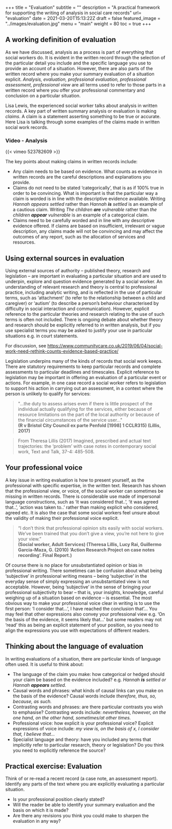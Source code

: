 +++
title = "Evaluation"
subtitle = ""
description = "A practical framework for supporting the writing of analysis in social care records"
url= "evaluation"
date = 2021-03-20T15:13:22Z
draft = false
featured_image = "../images/evaluation.jpg"
menu = "main"
weight = 80
toc = true
+++
## A working definition of evaluation

As we have discussed, analysis as a process is part of everything that social workers do. It is evident in the written record through the selection of the particular detail you include and the specific language you use to provide an account of a situation. However, there are also parts of the written record where you make your summary evaluation of a situation explicit. _Analysis, evaluation, professional evaluation, professional assessment, professional view_ are all terms used to refer to those parts in a written record where you offer your professional commentary and conclusion on a particular situation.

Lisa Lewis, the experienced social worker talks about analysis in written records. A key part of written summary analysis or evaluation is making _claims_. A claim is a statement asserting something to be true or accurate. Here Lisa is talking through some examples of the claims made in written social work records.

### Video - Analysis

{{< vimeo 523782609 >}}

The key points about making claims in written records include:

* Any claim needs to be based on evidence. What counts as evidence in written records are the careful descriptions and explanations you provide.
* Claims do not need to be stated ‘categorically’, that is as if 100% true in order to be convincing. What is important is that the particular way a claim is worded is in line with the descriptive evidence available. Writing _Hannah appears settled_ rather than _Hannah **is** settled_ is an example of a cautious claim. Writing _The children **are** vulnerable_ rather than _the children **appear** vulnerable_ is an example of a categorical claim.
* Claims need to be carefully worded and in line with any descriptive evidence offered. If claims are based on insufficient, irrelevant or vague description, any claims made will not be convincing and may affect the outcomes of any report, such as the allocation of services and resources.

## Using external sources in evaluation

Using external sources of authority – published theory, research and legislation – are important in evaluating a particular situation and are used to underpin, explore and question evidence generated by a social worker. An understanding of relevant research and theory is central to professional practice, including analytic writing, and is reflected in the use of particular terms, such as ‘attachment’ (to refer to the relationship between a  child and caregiver) or ‘autism’ (to describe a person’s behaviour characterised by difficulty in social interaction and communication).  However, explicit reference to the particular theories and research relating to the use of such terms is often not included. There is ongoing debate about whether theory and research should be explicitly referred to in written analysis, but if you use specialist terms you may be asked to justify your use in particular situations e.g. in court statements.

For discussion, see <https://www.communitycare.co.uk/2019/06/04/social-work-need-rethink-counts-evidence-based-practice/>

Legislation underpins many of the kinds of records that social work keeps. There are statutory requirements to keep particular records and complete assessments to particular deadlines and timescales. Explicit reference to legislation may be important in offering an evaluation of a particular event or actions. For example, in one case record a social worker refers to legislation to support his action in carrying out an assessment, in a context where the person is unlikely to qualify for services:  

> "…the duty to assess arises even if there is little prospect of the individual actually qualifying for the services, either because of resource limitations on the part of the  local authority or because of the financial circumstances of the service user…"  
**(R v Bristol City Council ex parte Penfold [1998] 1 CCLR315) (Lillis, 2017)**

> From Theresa Lillis (2017) Imagined, prescribed and actual text trajectories: the ‘problem’ with case notes in contemporary social work, Text and Talk,  37-4: 485-508.

## Your professional voice

A key issue in writing evaluation is how to present yourself, as the professional with specific expertise, in the written text. Research has shown that the professional view, or voice, of the social worker can sometimes be missing in written records. There is considerable use made of impersonal language constructions, such as ‘it was considered that..’, ‘it was agreed that..’, ‘action was taken to..’ rather than making explicit who considered, agreed etc. It is also the case that some social workers feel unsure about the validity of making their professional voice explicit.

> “I don’t think that professional opinion sits easily with social workers. We’ve been trained that you don’t give a view, you’re not here to give your view.”  
**(Social worker, Adult Services) (Theresa Lillis, Lucy Rai, Guillermo  Garcia-Maza, G. (2010) ‘Action Research Project on case notes recording’. Final Report.)**

Of course there is no place for unsubstantiated opinion or bias in professional writing. There sometimes can be confusion about what being ‘subjective’ in professional writing means – being ‘subjective’ in the everyday sense of simply expressing an unsubstantiated view is not acceptable. However, being ‘subjective’ in the sense of bringing your professional subjectivity to bear – that is, your insights, knowledge, careful weighing up of a situation based on evidence – is essential. The most obvious way to make your professional voice clear in writing is to use the first person: ‘I consider that…’, I have reached the conclusion that’… You may feel that other expressions also convey your professional view e.g. ‘On the basis of the evidence, it seems likely that…’ but some readers may not ‘read’ this as being an explicit statement of your position, so you need to align the expressions you use with expectations of different readers.

## Thinking about the language of evaluation

In writing evaluations of a situation, there are particular kinds of language often used. It is useful to think about:

* The language of the claim you make: how categorical or hedged should your claim be based on the evidence included? e.g. _Hannah **is** settled or Hannah **appears** settled._
* Causal words and phrases: what kinds of causal links can you make on the basis of the evidence? Causal words include _therefore, thus, so,  because, as such._
* Contrasting words and phrases: are there particular contrasts you wish to emphasise? Contrasting words include: _nevertheless, however, on the one hand, on the other hand, sometimes/at other times._
* Professional voice: how explicit is your professional voice? Explicit expressions of voice include: _my view is, on the basis of x, I consider that, I believe that…_
* Specialist language and theory: have you included any terms that implicitly refer to particular research, theory or legislation? Do you think you need to explicitly reference the source?

## Practical exercise: Evaluation

Think of or re-read a recent record (a case note, an assessment report). Identify any parts of the text where you are explicitly evaluating a particular situation.  

* Is your professional position clearly stated?
* Will the reader be able to identify your summary evaluation and the basis on which it is made?
* Are there any revisions you think you could make to sharpen the evaluation in any way?
